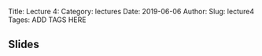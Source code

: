 Title: Lecture 4:
Category: lectures
Date: 2019-06-06
Author: 
Slug: lecture4
Tages: ADD TAGS HERE


## Slides